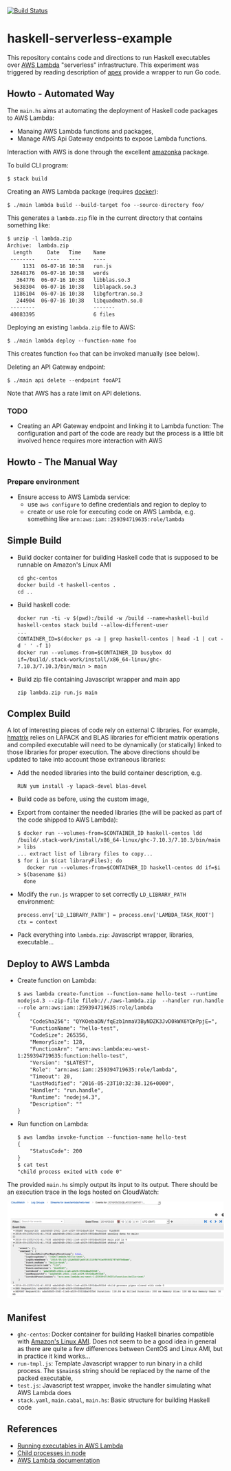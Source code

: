 [![Build Status](https://travis-ci.org/stilesb/haskell-serverless-example.svg?branch=master)](https://travis-ci.org/stilesb/haskell-serverless-example)

# haskell-serverless-example

This repository contains code and directions to run Haskell executables over [AWS Lambda]() "serverless" infrastructure. This experiment was triggered by reading description of [apex](http://apex.run) provide a wrapper to run Go code.

## Howto - Automated Way

The `main.hs` aims at automating the deployment of Haskell code packages to AWS Lambda:

* Manaing AWS Lambda functions and packages,
* Manage AWS Api Gateway endpoints to expose Lambda functions.

Interaction with AWS is done through the excellent [amazonka](https://github.com/brendanhay/amazonka) package.

To build CLI program:

```
$ stack build
```

Creating an AWS Lambda package (requires [docker](http://docker.io)):

```
$ ./main lambda build --build-target foo --source-directory foo/
```

This generates a `lambda.zip` file in the current directory that contains something like:

```
$ unzip -l lambda.zip
Archive:  lambda.zip
  Length     Date   Time    Name
 --------    ----   ----    ----
     1131  06-07-16 10:38   run.js
 32648176  06-07-16 10:38   words
   364776  06-07-16 10:38   libblas.so.3
  5638304  06-07-16 10:38   liblapack.so.3
  1186104  06-07-16 10:38   libgfortran.so.3
   244904  06-07-16 10:38   libquadmath.so.0
 --------                   -------
 40083395                   6 files
```

Deploying an existing `lambda.zip` file to AWS:

```
$ ./main lambda deploy --function-name foo
```

This creates function `foo` that can be invoked manually (see below).

Deleting an API Gateway endpoint:

```
$ ./main api delete --endpoint fooAPI
```

Note that AWS has a rate limit on API deletions.

### TODO

* Creating an API Gateway endpoint and linking it to Lambda function: The configuration and part of the code are ready but the process is a little bit involved hence requires more interaction with AWS

## Howto - The Manual Way

### Prepare environment

* Ensure access to AWS Lambda service:
    * use `aws configure` to define credentials and region to deploy to
    * create or use role for executing code on AWS Lambda, e.g. something like `arn:aws:iam::259394719635:role/lambda`

## Simple Build ##

* Build docker container for building Haskell code that is supposed to be runnable on Amazon's Linux AMI
    
    ```
    cd ghc-centos
    docker build -t haskell-centos .
    cd ..
    ```

* Build haskell code:

    ```
    docker run -ti -v $(pwd):/build -w /build --name=haskell-build haskell-centos stack build --allow-different-user
    ...
    CONTAINER_ID=$(docker ps -a | grep haskell-centos | head -1 | cut -d ' ' -f 1)
    docker run --volumes-from=$CONTAINER_ID busybox dd if=/build/.stack-work/install/x86_64-linux/ghc-7.10.3/7.10.3/bin/main > main
    ```

* Build zip file containing Javascript wrapper and main app
  
  ```
  zip lambda.zip run.js main
  ```

## Complex Build

A lot of interesting pieces of code rely on external C libraries. For example, [hmatrix](https://github.com/albertoruiz/hmatrix) relies on LAPACK and BLAS libraries for efficient matrix operations and compiled executable will need to be dynamically (or statically) linked to those libraries for proper execution. The above directions should be updated to take into account those extraneous libraries:

* Add the needed libraries into the build container description, e.g.

   ```
   RUN yum install -y lapack-devel blas-devel
   ```

* Build code as before, using the custom image,
* Export from container the needed libraries (the will be packed as part of the code shipped to AWS Lambda):

   ```
   $ docker run --volumes-from=$CONTAINER_ID haskell-centos ldd /build/.stack-work/install/x86_64-linux/ghc-7.10.3/7.10.3/bin/main > libs
   ... extract list of library files to copy...
   $ for i in $(cat libraryFiles); do
      docker run --volumes-from=$CONTAINER_ID haskell-centos dd if=$i > $(basename $i)
     done
   ```
* Modify the `run.js` wrapper to set correctly `LD_LIBRARY_PATH` environment:
     
   ```
   process.env['LD_LIBRARY_PATH'] = process.env['LAMBDA_TASK_ROOT']
   ctx = context
   ```
* Pack everything into `lambda.zip`: Javascript wrapper, libraries, executable...

## Deploy to AWS Lambda

* Create function on Lambda:

    ```
    $ aws lambda create-function --function-name hello-test --runtime nodejs4.3 --zip-file fileb://./aws-lambda.zip  --handler run.handle --role arn:aws:iam::259394719635:role/lambda
    {
        "CodeSha256": "QYKOebaDN/fqEzb1nmaV3ByNDZK3JvD0kWX6YQnPpjE=", 
        "FunctionName": "hello-test", 
        "CodeSize": 265356, 
        "MemorySize": 128, 
        "FunctionArn": "arn:aws:lambda:eu-west-1:259394719635:function:hello-test", 
        "Version": "$LATEST", 
        "Role": "arn:aws:iam::259394719635:role/lambda", 
        "Timeout": 20, 
        "LastModified": "2016-05-23T10:32:38.126+0000", 
        "Handler": "run.handle", 
        "Runtime": "nodejs4.3", 
        "Description": ""
    }
    ```

* Run function on Lambda:

    ```
    $ aws lamdba invoke-function --function-name hello-test
    {
        "StatusCode": 200
    }
    $ cat test
    "child process exited with code 0"
    ```

The provided `main.hs` simply output its input to its output. There should be an execution trace in the logs hosted on CloudWatch:

![](cloudwatch.png)
    
## Manifest

* `ghc-centos`: Docker container for building Haskell binaries compatible with [Amazon's Linux AMI](http://docs.aws.amazon.com/lambda/latest/dg/current-supported-versions.html). Does not seem to be a good idea in general as there are quite a few differences between CentOS and Linux AMI, but in practice it kind works...
* `run-tmpl.js`: Template Javascript wrapper to run binary in a child process. The `$$main$$` string should be replaced by the name of the packed executable,
* `test.js`: Javascript test wrapper, invoke the handler simulating what AWS Lambda does
* `stack.yaml`, `main.cabal`, `main.hs`: Basic structure for building Haskell code

## References

* [Running executables in AWS Lambda](http://aws.amazon.com/fr/blogs/compute/running-executables-in-aws-lambda/)
* [Child processes in node](https://nodejs.org/api/child_process.html)
* [AWS Lambda documentation](http://docs.aws.amazon.com/lambda/latest/dg/nodejs-create-deployment-pkg.html)

